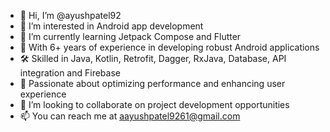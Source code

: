 
- 👋 Hi, I’m @ayushpatel92
- 👀 I’m interested in Android app development
- 🌱 I’m currently learning Jetpack Compose and Flutter
- 💼 With 6+ years of experience in developing robust Android applications
- 🛠️ Skilled in Java, Kotlin, Retrofit, Dagger, RxJava, Database, API integration and Firebase
- 🚀 Passionate about optimizing performance and enhancing user experience
- 💞️ I’m looking to collaborate on project development opportunities
- 📫 You can reach me at aayushpatel9261@gmail.com

<!---
ayushpatel92/ayushpatel92 is a ✨ special ✨ repository because its `README.md` (this file) appears on your GitHub profile.
You can click the Preview link to take a look at your changes.
--->

